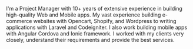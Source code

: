 I'm a Project Manager with 10+ years of extensive experience in building high-quality Web and Mobile apps.
My vast experience building e-commerce websites with Opencart, Shopify, and Wordpress to writing applications with Laravel and Codeigniter.
I also work building mobile apps with Angular Cordova and Ionic framework. 
I worked with my clients very closely, understand their requirements and provide the best services.
